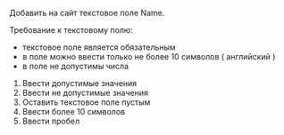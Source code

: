 Добавить на сайт текстовое поле Name.  

Требование к текстовому полю:  
- текстовое поле является обязательным  
- в поле можно ввести только не более 10 символов ( английский ) 
- в поле не допустимы числа

1. Ввести допустимые значения   
2. Ввести не допустимые значения   
3. Оставить текстовое поле пустым   
4. Ввести более 10 символов   
5. Ввести пробел   
